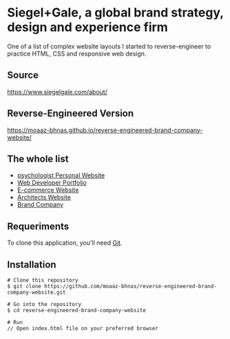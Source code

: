 # Siegel+Gale, a global brand strategy, design and experience firm
One of a list of complex website layouts I started to reverse-engineer to practice HTML, CSS and responsive web design.

## Source
https://www.siegelgale.com/about/

## Reverse-Engineered Version
https://moaaz-bhnas.github.io/reverse-engineered-brand-company-website/

## The whole list
- [psychologist Personal Website](https://github.com/moaaz-bhnas/reverse-engineered-psychologist-website#psychologist-personal-website)
- [Web Developer Portfolio](https://github.com/moaaz-bhnas/reverse-engineered-portfolio#web-developer-portfolio)
- [E-commerce Website](https://github.com/moaaz-bhnas/reverse-engineered-e-commerce-website#e-commerce-website)
- [Architects Website](https://github.com/moaaz-bhnas/reverse-engineered-architects-website#architects-website)
- [Brand Company](https://github.com/moaaz-bhnas/reverse-engineered-brand-company-website/tree/master#siegelgale-a-global-brand-strategy-design-and-experience-firm)

## Requeriments
To clone this application, you'll need [Git](https://git-scm.com/).

## Installation
```
# Clone this repository
$ git clone https://github.com/moaaz-bhnas/reverse-engineered-brand-company-website.git

# Go into the repository
$ cd reverse-engineered-brand-company-website

# Run
// Open index.html file on your preferred browser
```
